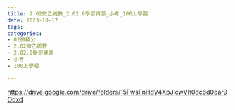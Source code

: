 ```yaml
---
title: 2.02微乙統教_2.02.0學習資源_小考_100上學期
date: 2023-10-17
tags: 
categories:
- 02微積分
- 2.02微乙統教
- 2.02.0學習資源
- 小考
- 100上學期

---
```

https://drive.google.com/drive/folders/15FwsFnHdV4XpJlcwVh0dc6d0oar9Odxd
